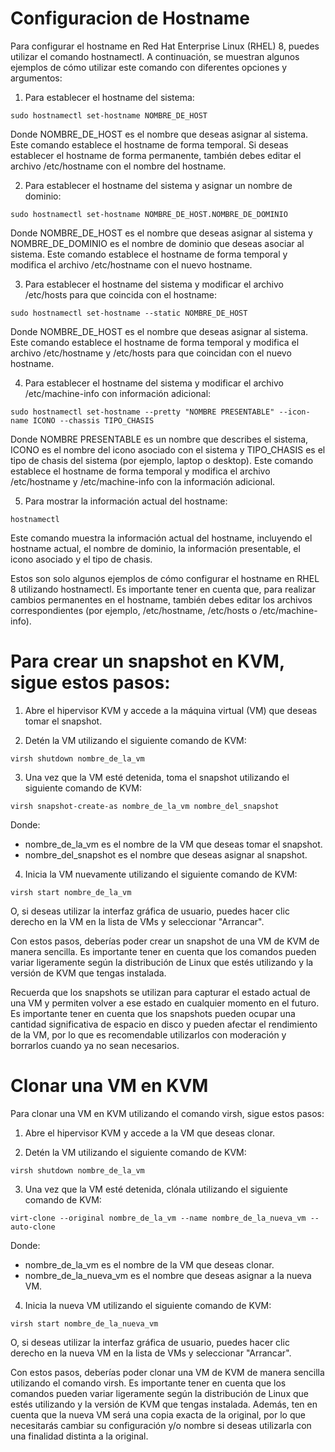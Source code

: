 # Configuracion de Hostname

Para configurar el hostname en Red Hat Enterprise Linux (RHEL) 8, puedes utilizar el comando hostnamectl. A continuación, se muestran algunos ejemplos de cómo utilizar este comando con diferentes opciones y argumentos:

1. Para establecer el hostname del sistema:

`sudo hostnamectl set-hostname NOMBRE_DE_HOST`

Donde NOMBRE_DE_HOST es el nombre que deseas asignar al sistema. Este comando establece el hostname de forma temporal. Si deseas establecer el hostname de forma permanente, también debes editar el archivo /etc/hostname con el nombre del hostname.

2. Para establecer el hostname del sistema y asignar un nombre de dominio:

`sudo hostnamectl set-hostname NOMBRE_DE_HOST.NOMBRE_DE_DOMINIO`

Donde NOMBRE_DE_HOST es el nombre que deseas asignar al sistema y NOMBRE_DE_DOMINIO es el nombre de dominio que deseas asociar al sistema. Este comando establece el hostname de forma temporal y modifica el archivo /etc/hostname con el nuevo hostname.

3. Para establecer el hostname del sistema y modificar el archivo /etc/hosts para que coincida con el hostname:

`sudo hostnamectl set-hostname --static NOMBRE_DE_HOST`

Donde NOMBRE_DE_HOST es el nombre que deseas asignar al sistema. Este comando establece el hostname de forma temporal y modifica el archivo /etc/hostname y /etc/hosts para que coincidan con el nuevo hostname.

4. Para establecer el hostname del sistema y modificar el archivo /etc/machine-info con información adicional:

`sudo hostnamectl set-hostname --pretty "NOMBRE PRESENTABLE" --icon-name ICONO --chassis TIPO_CHASIS`

Donde NOMBRE PRESENTABLE es un nombre que describes el sistema, ICONO es el nombre del icono asociado con el sistema y TIPO_CHASIS es el tipo de chasis del sistema (por ejemplo, laptop o desktop). Este comando establece el hostname de forma temporal y modifica el archivo /etc/hostname y /etc/machine-info con la información adicional.

5. Para mostrar la información actual del hostname:

`hostnamectl`

Este comando muestra la información actual del hostname, incluyendo el hostname actual, el nombre de dominio, la información presentable, el icono asociado y el tipo de chasis.

Estos son solo algunos ejemplos de cómo configurar el hostname en RHEL 8 utilizando hostnamectl. Es importante tener en cuenta que, para realizar cambios permanentes en el hostname, también debes editar los archivos correspondientes (por ejemplo, /etc/hostname, /etc/hosts o /etc/machine-info).





# Para crear un snapshot en KVM, sigue estos pasos:

1. Abre el hipervisor KVM y accede a la máquina virtual (VM) que deseas tomar el snapshot.

2. Detén la VM utilizando el siguiente comando de KVM:

`virsh shutdown nombre_de_la_vm`

3. Una vez que la VM esté detenida, toma el snapshot utilizando el siguiente comando de KVM:

`virsh snapshot-create-as nombre_de_la_vm nombre_del_snapshot`

Donde:
- nombre_de_la_vm es el nombre de la VM que deseas tomar el snapshot.
- nombre_del_snapshot es el nombre que deseas asignar al snapshot.
4. Inicia la VM nuevamente utilizando el siguiente comando de KVM:


`virsh start nombre_de_la_vm`

O, si deseas utilizar la interfaz gráfica de usuario, puedes hacer clic derecho en la VM en la lista de VMs y seleccionar "Arrancar".

Con estos pasos, deberías poder crear un snapshot de una VM de KVM de manera sencilla. Es importante tener en cuenta que los comandos pueden variar ligeramente según la distribución de Linux que estés utilizando y la versión de KVM que tengas instalada.

Recuerda que los snapshots se utilizan para capturar el estado actual de una VM y permiten volver a ese estado en cualquier momento en el futuro. Es importante tener en cuenta que los snapshots pueden ocupar una cantidad significativa de espacio en disco y pueden afectar el rendimiento de la VM, por lo que es recomendable utilizarlos con moderación y borrarlos cuando ya no sean necesarios.


# Clonar una VM en KVM

Para clonar una VM en KVM utilizando el comando virsh, sigue estos pasos:

1. Abre el hipervisor KVM y accede a la VM que deseas clonar.

2. Detén la VM utilizando el siguiente comando de KVM:


`virsh shutdown nombre_de_la_vm`

3. Una vez que la VM esté detenida, clónala utilizando el siguiente comando de KVM:

`virt-clone --original nombre_de_la_vm --name nombre_de_la_nueva_vm --auto-clone`

Donde:

- nombre_de_la_vm es el nombre de la VM que deseas clonar.
- nombre_de_la_nueva_vm es el nombre que deseas asignar a la nueva VM.

4. Inicia la nueva VM utilizando el siguiente comando de KVM:

`virsh start nombre_de_la_nueva_vm`

O, si deseas utilizar la interfaz gráfica de usuario, puedes hacer clic derecho en la nueva VM en la lista de VMs y seleccionar "Arrancar".

Con estos pasos, deberías poder clonar una VM de KVM de manera sencilla utilizando el comando virsh. Es importante tener en cuenta que los comandos pueden variar ligeramente según la distribución de Linux que estés utilizando y la versión de KVM que tengas instalada. Además, ten en cuenta que la nueva VM será una copia exacta de la original, por lo que necesitarás cambiar su configuración y/o nombre si deseas utilizarla con una finalidad distinta a la original.
